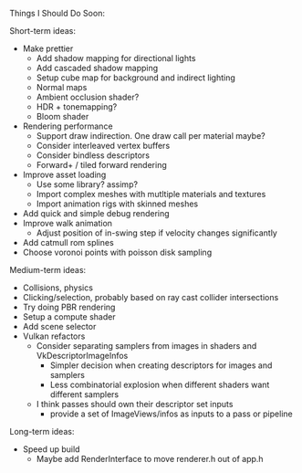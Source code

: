 Things I Should Do Soon:

Short-term ideas:
- Make prettier
  - Add shadow mapping for directional lights
  - Add cascaded shadow mapping
  - Setup cube map for background and indirect lighting
  - Normal maps
  - Ambient occlusion shader?
  - HDR + tonemapping?
  - Bloom shader
- Rendering performance
  - Support draw indirection. One draw call per material maybe?
  - Consider interleaved vertex buffers
  - Consider bindless descriptors
  - Forward+ / tiled forward rendering
- Improve asset loading
  - Use some library? assimp?
  - Import complex meshes with mutltiple materials and textures
  - Import animation rigs with skinned meshes
- Add quick and simple debug rendering
- Improve walk animation
  - Adjust position of in-swing step if velocity changes significantly
- Add catmull rom splines
- Choose voronoi points with poisson disk sampling

Medium-term ideas:
- Collisions, physics
- Clicking/selection, probably based on ray cast collider intersections
- Try doing PBR rendering
- Setup a compute shader
- Add scene selector
- Vulkan refactors
  - Consider separating samplers from images in shaders and VkDescriptorImageInfos
    - Simpler decision when creating descriptors for images and samplers
    - Less combinatorial explosion when different shaders want different samplers
  - I think passes should own their descriptor set inputs
    - provide a set of ImageViews/infos as inputs to a pass or pipeline

Long-term ideas:
- Speed up build
  - Maybe add RenderInterface to move renderer.h out of app.h
